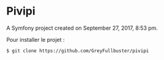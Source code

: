 Pivipi
======

A Symfony project created on September 27, 2017, 8:53 pm.


Pour installer le projet :

`$ git clone https://github.com/GreyFullbuster/pivipi`

